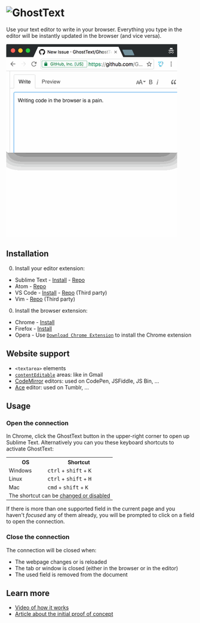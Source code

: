 # <img src="https://raw.githubusercontent.com/GhostText/GhostText/master/promo/gt_banner.png" height="60" alt="GhostText">
Use your text editor to write in your browser. Everything you type in the editor will be instantly updated in the browser (and vice versa).

![Demo screencast](promo/demo.gif)

## Installation

0. Install your editor extension:
  + Sublime Text - [Install](https://sublime.wbond.net/packages/GhostText) - [Repo](https://github.com/GhostText/GhostText-for-SublimeText)
  + Atom - [Repo](https://github.com/GhostText/GhostText-for-Atom)
  + VS Code - [Install](https://marketplace.visualstudio.com/items?itemName=tokoph.ghosttext) - [Repo](https://github.com/jtokoph/ghosttext-vscode) (Third party)
  + Vim - [Repo](https://github.com/falstro/ghost-text-vim) (Third party)
0. Install the browser extension:
  + Chrome - [Install](https://chrome.google.com/webstore/detail/ghosttext/godiecgffnchndlihlpaajjcplehddca)
  + Firefox - [Install](https://addons.mozilla.org/en-US/firefox/addon/ghosttext/)
  + Opera - Use [`Download Chrome Extension`](https://addons.opera.com/en/extensions/details/download-chrome-extension-9/) to install the Chrome extension

## Website support 

* `<textarea>` elements
* [`contentEditable`](https://developer.mozilla.org/en-US/docs/Web/Guide/HTML/Content_Editable) areas: like in Gmail
* [CodeMirror](http://codemirror.net/) editors: used on CodePen, JSFiddle, JS Bin, …
* [Ace](http://ace.c9.io/) editor: used on Tumblr, …

## Usage

### Open the connection

In Chrome, click the GhostText button in the upper-right corner to open up Sublime Text. Alternatively you can you these keyboard shortcuts to activate GhostText:

<table>
  <tr>
    <th>OS</th>
    <th>Shortcut</th>
  </tr>
  <tr>
    <td>Windows</td>
    <td><kbd>ctrl</kbd> + <kbd>shift</kbd> + <kbd>K</kbd></td>
  </tr>
  <tr>
    <td>Linux</td>
    <td><kbd>ctrl</kbd> + <kbd>shift</kbd> + <kbd>H</kbd></td>
  </tr>
  <tr>
    <td>Mac</td>
    <td><kbd>cmd</kbd> + <kbd>shift</kbd> + <kbd>K</kbd></td>
  </tr>
  <tr>
    <td colspan="2">The shortcut can be <a href="http://lifehacker.com/add-custom-keyboard-shortcuts-to-chrome-extensions-for-1595322121">changed or disabled</a></td>
  </tr>
</table>

If there is more than one supported field in the current page and you haven't *focused* any of them already, you will be prompted to click on a field to open the connection.

### Close the connection

The connection will be closed when:
* The webpage changes or is reloaded
* The tab or window is closed (either in the browser or in the editor)
* The used field is removed from the document

## Learn more

* [Video of how it works](http://www.youtube.com/watch?v=e0aLFPtYPZI&feature=share)
* [Article about the initial proof of concept](http://cacodaemon.de/index.php?id=59)

